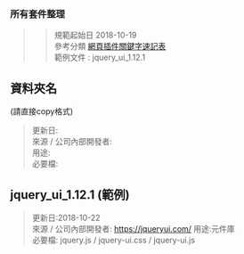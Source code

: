 ###  所有套件整理
>>規範起始日 2018-10-19  
>>參考分類  [網頁插件關鍵字速記表](https://drive.google.com/file/d/0B2e3VLlpmcU4aTlhdlhzTGgzVUE/view)  
>>範例文件 : jquery_ui_1.12.1 

## 資料夾名 
(請直接copy格式)

>更新日:  
>來源 / 公司內部開發者:   
>用途:  
>必要檔:   


## jquery_ui_1.12.1 (範例)

>更新日:2018-10-22  
>來源 / 公司內部開發者: <https://jqueryui.com/>
>用途:元件庫   
>必要檔: jquery.js / jquery-ui.css / jquery-ui.js  


